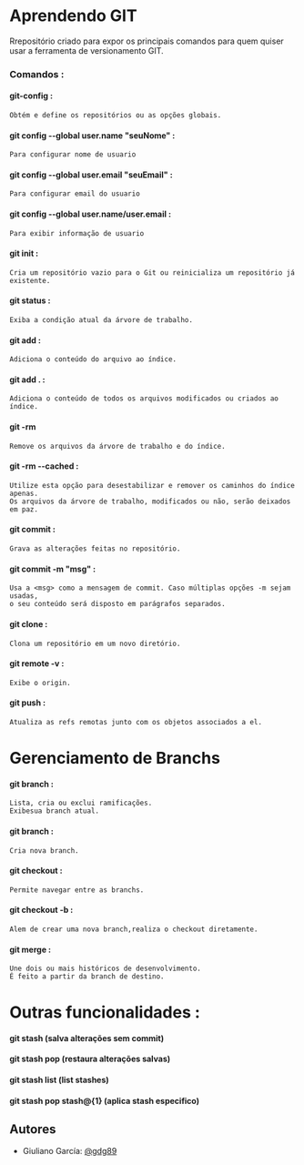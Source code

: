 # Aprendendo GIT

Rrepositório criado para expor os principais comandos para quem quiser usar a ferramenta de versionamento GIT.

###  Comandos :
####  git-config : 
    Obtém e define os repositórios ou as opções globais.

#### git config --global user.name "seuNome" :
    Para configurar nome de usuario
#### git config --global user.email "seuEmail" :
    Para configurar email do usuario
#### git config --global user.name/user.email :
    Para exibir informação de usuario


#### git init :
    Cria um repositório vazio para o Git ou reinicializa um repositório já existente.

#### git status :
    Exiba a condição atual da árvore de trabalho.
#### git add <nomeArquivo> :
    Adiciona o conteúdo do arquivo ao índice.
#### git add . :
    Adiciona o conteúdo de todos os arquivos modificados ou criados ao índice.
#### git -rm
    Remove os arquivos da árvore de trabalho e do índice.
#### git -rm --cached <nomeArquivo> :
    Utilize esta opção para desestabilizar e remover os caminhos do índice apenas.
    Os arquivos da árvore de trabalho, modificados ou não, serão deixados em paz.
#### git commit :
    Grava as alterações feitas no repositório.
#### git commit -m "msg" :
    Usa a <msg> como a mensagem de commit. Caso múltiplas opções -m sejam usadas,
    o seu conteúdo será disposto em parágrafos separados.
#### git clone :
    Clona um repositório em um novo diretório.
#### git remote -v :
    Exibe o origin.
#### git push :
    Atualiza as refs remotas junto com os objetos associados a el.

# Gerenciamento de Branchs
#### git branch :
    Lista, cria ou exclui ramificações.
    Exibesua branch atual.
#### git branch <nomeBranch> :
    Cria nova branch.
#### git checkout <nomeBranch> :
    Permite navegar entre as branchs.
#### git checkout -b <nomeBranch> :
    Alem de crear uma nova branch,realiza o checkout diretamente.
#### git merge <nomeBranch> :
    Une dois ou mais históricos de desenvolvimento.
    É feito a partir da branch de destino.

# Outras funcionalidades :
#### git stash (salva alterações sem commit)
#### git stash pop (restaura alterações salvas)
#### git stash list (list stashes)
#### git stash pop stash@{1} (aplica stash especifico)
## Autores
- Giuliano García: [@gdg89](https://github.com/gdg89) 
